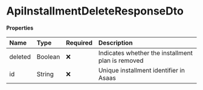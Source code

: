 # ApiInstallmentDeleteResponseDto

**Properties**

| Name    | Type    | Required | Description                                       |
| :------ | :------ | :------- | :------------------------------------------------ |
| deleted | Boolean | ❌       | Indicates whether the installment plan is removed |
| id      | String  | ❌       | Unique installment identifier in Asaas            |

<!-- This file was generated by liblab | https://liblab.com/ -->
